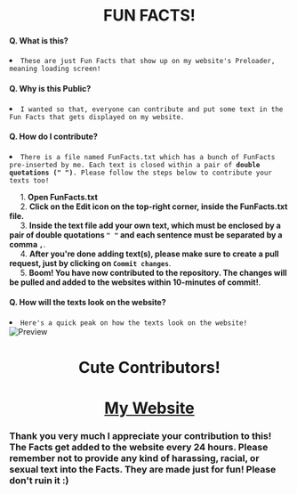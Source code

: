 <h1 align="center">FUN FACTS!</h1>

<h4>Q. What is this?</h4>
<p><li><code>These are just Fun Facts that show up on my website's Preloader, meaning loading screen!</code></li></p>

<h4>Q. Why is this Public?</h4>
<p><li><code>I wanted so that, everyone can contribute and put some text in the Fun Facts that gets displayed on my website.</code></li></p>

<h4>Q. How do I contribute?</h4>
<p><li><code>There is a file named FunFacts.txt which has a bunch of FunFacts pre-inserted by me. Each text is closed within a pair of <strong>double quotations (" ")</strong>. Please follow the steps below to contribute your texts too!</code></li></p>
<p>
&nbsp;&nbsp;&nbsp;&nbsp;&nbsp;1. <strong>Open FunFacts.txt</strong><br>
&nbsp;&nbsp;&nbsp;&nbsp;&nbsp;2. <strong>Click on the Edit icon on the top-right corner, inside the FunFacts.txt file.</strong><br>
&nbsp;&nbsp;&nbsp;&nbsp;&nbsp;3. <strong>Inside the text file add your own text, which must be enclosed by a pair of double quotations <code>" "</code> and each sentence must be separated by a comma <code>,</code></strong>.<br>
&nbsp;&nbsp;&nbsp;&nbsp;&nbsp;4. <strong>After you're done adding text(s), please make sure to create a pull request, just by clicking on <code>Commit changes</code></strong>.<br>
&nbsp;&nbsp;&nbsp;&nbsp;&nbsp;5. <strong>Boom! You have now contributed to the repository. The changes will be pulled and added to the websites within 10-minutes of commit!</strong>.
</p>

<h4>Q. How will the texts look on the website?</h4>
<li><code>Here's a quick peak on how the texts look on the website!</code></li>
<img src = "https://i.imgur.com/hXWeZBk.png" alt = "Preview"\>

<h1 align="center">Cute Contributors!</h1>


<h1 align="center"><a href="https://awish.codes/">My Website</a></h1>

<h3 alight="center">Thank you very much I appreciate your contribution to this! The Facts get added to the website every 24 hours. Please remember not to provide any kind of harassing, racial, or sexual text into the Facts. They are made just for fun! Please don't ruin it :)</h3>
